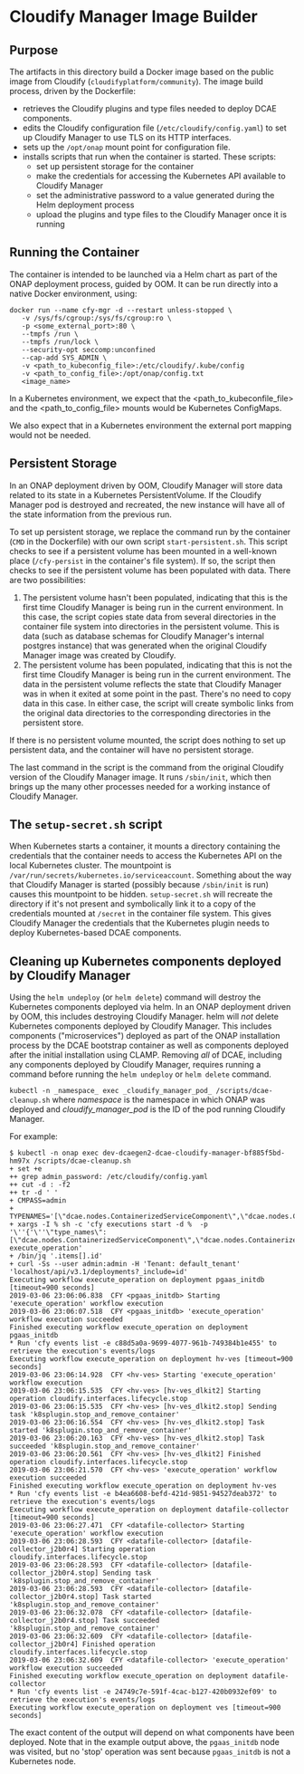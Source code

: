 # Cloudify Manager Image Builder
## Purpose
The artifacts in this directory build a Docker image based on the
public image from Cloudify (`cloudifyplatform/community`).  The image
build process, driven by the Dockerfile:
  - retrieves the Cloudify plugins and type files needed to deploy DCAE components.  
  - edits the Cloudify configuration file (`/etc/cloudify/config.yaml`) to
set up Cloudify Manager to use TLS on its HTTP interfaces.
  - sets up the `/opt/onap` mount point for configuration file.  
  - installs scripts that run when the container is started.  These scripts:
      - set up persistent storage for the container
      - make the credentials for accessing the Kubernetes API available to Cloudify Manager
      - set the administrative password to a value generated during the Helm deployment process
      - upload the plugins and type files to the Cloudify Manager once it is running

## Running the Container
The container is intended to be launched via a Helm chart as part
of the ONAP deployment process, guided by OOM. It can be run directly
into a native Docker environment, using:
```
docker run --name cfy-mgr -d --restart unless-stopped \
   -v /sys/fs/cgroup:/sys/fs/cgroup:ro \
   -p <some_external_port>:80 \
   --tmpfs /run \
   --tmpfs /run/lock \
   --security-opt seccomp:unconfined
   --cap-add SYS_ADMIN \
   -v <path_to_kubeconfig_file>:/etc/cloudify/.kube/config
   -v <path_to_config_file>:/opt/onap/config.txt
   <image_name>
```
In a Kubernetes environment, we expect that the <path_to_kubeconfile_file> and the
<path_to_config_file> mounts would be Kubernetes ConfigMaps.

We also expect that in a Kubernetes environment the external port mapping would not be
needed.

## Persistent Storage
In an ONAP deployment driven by OOM, Cloudify Manager will store data related to its state
in a Kubernetes PersistentVolume.  If the Cloudify Manager pod is destroyed and recreated,
the new instance will have all of the state information from the previous run.

To set up persistent storage, we replace the command run by the container (`CMD` in the Dockerfile) with
our own script `start-persistent.sh`.  This script checks to see if a persistent volume has been
mounted in a well-known place (`/cfy-persist` in the container's file system).  If so, the script
then checks to see if the persistent volume has been populated with data.  There are two possibilities:
1. The persistent volume hasn't been populated, indicating that this is the first time Cloudify Manager is
being run in the current environment.  In this case, the script copies state data from several directories in
the container file system into directories in the persistent volume.  This is data (such as database schemas for
Cloudify Manager's internal postgres instance) that was generated when the original Cloudify Manager image was
created by Cloudify.
2. The persistent volume has been populated, indicating that this is not the first time Cloudify Manager is being
run in the current environment.   The data in the persistent volume reflects the state that Cloudify Manager was in
when it exited at some point in the past.   There's no need to copy data in this case.
In either case, the script will create symbolic links from the original data directories to the corresponding directories
in the persistent store.

If there is no persistent volume mounted, the script does nothing to set up persistent data, and the container will have
no persistent storage.

The last command in the script is the command from the original Cloudify version of the Cloudify Manager image. It runs `/sbin/init`,
which then brings up the many other processes needed for a working instance of Cloudify Manager.

## The `setup-secret.sh` script
When Kubernetes starts a container, it mounts a directory containing the credentials that the container needs to access the Kubernetes API on the local Kubernetes cluster.  The mountpoint is `/var/run/secrets/kubernetes.io/serviceaccount`.   Something about the way that Cloudify Manager is started (possibly because `/sbin/init` is run) causes this mountpoint to be hidden.   `setup-secret.sh` will recreate the directory if it's not present and symbolically link it to a copy of the credentials mounted at `/secret` in the container file system.  This gives Cloudify Manager the credentials that the Kubernetes plugin needs to deploy Kubernetes-based DCAE components.

## Cleaning up Kubernetes components deployed by Cloudify Manager
Using the `helm undeploy` (or `helm delete`) command will destroy the Kubernetes components deployed via helm.  In an ONAP deployment
driven by OOM, this includes destroying Cloudify Manager.  helm will *not* delete Kubernetes components deployed by Cloudify Manager.
This includes components ("microservices") deployed as part of the ONAP installation process by the DCAE bootstrap container as well as
components deployed after the initial installation using CLAMP.   Removing *all* of DCAE, including any components deployed by Cloudify
Manager, requires running a command before running the `helm undeploy` or `helm delete` command.

```kubectl -n _namespace_ exec _cloudify_manager_pod_ /scripts/dcae-cleanup.sh```
where _namespace_ is the namespace in which ONAP was deployed and _cloudify_manager_pod_ is the ID of the pod running Cloudify Manager.

For example:
```
$ kubectl -n onap exec dev-dcaegen2-dcae-cloudify-manager-bf885f5bd-hm97x /scripts/dcae-cleanup.sh
+ set +e
++ grep admin_password: /etc/cloudify/config.yaml
++ cut -d : -f2
++ tr -d ' '
+ CMPASS=admin
+ TYPENAMES='[\"dcae.nodes.ContainerizedServiceComponent\",\"dcae.nodes.ContainerizedServiceComponentUsingDmaap\",\"dcae.nodes.ContainerizedPlatformComponent\",\"dcae.nodes.ContainerizedApplication\"]'
+ xargs -I % sh -c 'cfy executions start -d %  -p '\''{'\''\"type_names\":[\"dcae.nodes.ContainerizedServiceComponent\",\"dcae.nodes.ContainerizedServiceComponentUsingDmaap\",\"dcae.nodes.ContainerizedPlatformComponent\",\"dcae.nodes.ContainerizedApplication\"],\"operation\":\"cloudify.interfaces.lifecycle.stop\"'\''}'\'' execute_operation'
+ /bin/jq '.items[].id'
+ curl -Ss --user admin:admin -H 'Tenant: default_tenant' 'localhost/api/v3.1/deployments?_include=id'
Executing workflow execute_operation on deployment pgaas_initdb [timeout=900 seconds]
2019-03-06 23:06:06.838  CFY <pgaas_initdb> Starting 'execute_operation' workflow execution
2019-03-06 23:06:07.518  CFY <pgaas_initdb> 'execute_operation' workflow execution succeeded
Finished executing workflow execute_operation on deployment pgaas_initdb
* Run 'cfy events list -e c88d5a0a-9699-4077-961b-749384b1e455' to retrieve the execution's events/logs
Executing workflow execute_operation on deployment hv-ves [timeout=900 seconds]
2019-03-06 23:06:14.928  CFY <hv-ves> Starting 'execute_operation' workflow execution
2019-03-06 23:06:15.535  CFY <hv-ves> [hv-ves_dlkit2] Starting operation cloudify.interfaces.lifecycle.stop
2019-03-06 23:06:15.535  CFY <hv-ves> [hv-ves_dlkit2.stop] Sending task 'k8splugin.stop_and_remove_container'
2019-03-06 23:06:16.554  CFY <hv-ves> [hv-ves_dlkit2.stop] Task started 'k8splugin.stop_and_remove_container'
2019-03-06 23:06:20.163  CFY <hv-ves> [hv-ves_dlkit2.stop] Task succeeded 'k8splugin.stop_and_remove_container'
2019-03-06 23:06:20.561  CFY <hv-ves> [hv-ves_dlkit2] Finished operation cloudify.interfaces.lifecycle.stop
2019-03-06 23:06:21.570  CFY <hv-ves> 'execute_operation' workflow execution succeeded
Finished executing workflow execute_operation on deployment hv-ves
* Run 'cfy events list -e b4ea6608-befd-421d-9851-94527deab372' to retrieve the execution's events/logs
Executing workflow execute_operation on deployment datafile-collector [timeout=900 seconds]
2019-03-06 23:06:27.471  CFY <datafile-collector> Starting 'execute_operation' workflow execution
2019-03-06 23:06:28.593  CFY <datafile-collector> [datafile-collector_j2b0r4] Starting operation cloudify.interfaces.lifecycle.stop
2019-03-06 23:06:28.593  CFY <datafile-collector> [datafile-collector_j2b0r4.stop] Sending task 'k8splugin.stop_and_remove_container'
2019-03-06 23:06:28.593  CFY <datafile-collector> [datafile-collector_j2b0r4.stop] Task started 'k8splugin.stop_and_remove_container'
2019-03-06 23:06:32.078  CFY <datafile-collector> [datafile-collector_j2b0r4.stop] Task succeeded 'k8splugin.stop_and_remove_container'
2019-03-06 23:06:32.609  CFY <datafile-collector> [datafile-collector_j2b0r4] Finished operation cloudify.interfaces.lifecycle.stop
2019-03-06 23:06:32.609  CFY <datafile-collector> 'execute_operation' workflow execution succeeded
Finished executing workflow execute_operation on deployment datafile-collector
* Run 'cfy events list -e 24749c7e-591f-4cac-b127-420b0932ef09' to retrieve the execution's events/logs
Executing workflow execute_operation on deployment ves [timeout=900 seconds]
```
The exact content of the output will depend on what components have been deployed.  Note that in the example output
above, the `pgaas_initdb` node was visited, but no 'stop' operation was sent because `pgaas_initdb` is not a Kubernetes node.

